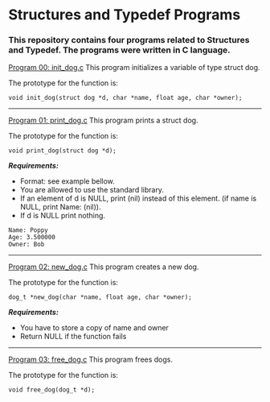# Structures and Typedef Programs

### **This repository contains four programs related to Structures and Typedef. The programs were written in C language.**

[Program 00: init_dog.c](https://github.com/ehabsmh/alx-low_level_programming/blob/main/0x0E-structures_typedef/1-init_dog.c)
This program initializes a variable of type struct dog.

The prototype for the function is:
```
void init_dog(struct dog *d, char *name, float age, char *owner);
```

---

[Program 01: print_dog.c](https://github.com/ehabsmh/alx-low_level_programming/blob/main/0x0E-structures_typedef/2-print_dog.c)
This program prints a struct dog.

The prototype for the function is:
```
void print_dog(struct dog *d);
```

***Requirements:***
- Format: see example bellow.
- You are allowed to use the standard library.
- If an element of d is NULL, print (nil) instead of this element. (if name is NULL, print Name: (nil)).
- If d is NULL print nothing.

```
Name: Poppy
Age: 3.500000
Owner: Bob
```

---

[Program 02: new_dog.c](https://github.com/ehabsmh/alx-low_level_programming/blob/main/0x0E-structures_typedef/4-new_dog.c)
This program creates a new dog.

The prototype for the function is:
```
dog_t *new_dog(char *name, float age, char *owner);
```

***Requirements:***
- You have to store a copy of name and owner
- Return NULL if the function fails

---

[Program 03: free_dog.c](https://github.com/ehabsmh/alx-low_level_programming/blob/main/0x0E-structures_typedef/5-free_dog.c)
This program frees dogs.

The prototype for the function is:
```
void free_dog(dog_t *d);
```
